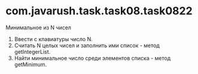 # com.javarush.task.task08.task0822
Минимальное из N чисел

1. Ввести с клавиатуры число N.
2. Считать N целых чисел и заполнить ими список - метод getIntegerList.
3. Найти минимальное число среди элементов списка - метод getMinimum.
